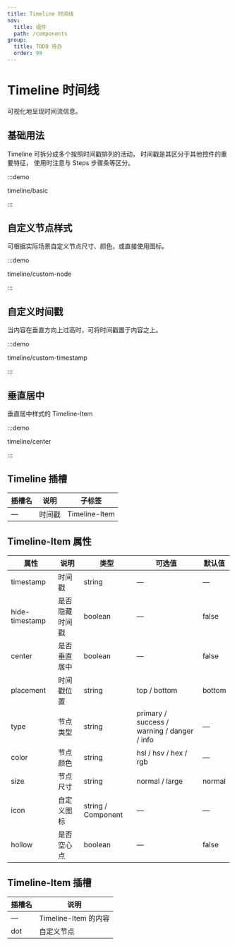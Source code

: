 ```yaml
---
title: Timeline 时间线
nav:
  title: 组件
  path: /components
group:
  title: TODO 待办
  order: 99
---
```

# Timeline 时间线

可视化地呈现时间流信息。

## 基础用法

Timeline 可拆分成多个按照时间戳排列的活动， 时间戳是其区分于其他控件的重要特征， 使用时注意与 Steps 步骤条等区分。

:::demo

timeline/basic

:::

## ⾃定义节点样式

可根据实际场景⾃定义节点尺⼨、颜⾊，或直接使⽤图标。

:::demo

timeline/custom-node

:::

## ⾃定义时间戳

当内容在垂直⽅向上过⾼时，可将时间戳置于内容之上。

:::demo

timeline/custom-timestamp

:::

## 垂直居中

垂直居中样式的 Timeline-Item

:::demo

timeline/center

:::

## Timeline 插槽

| 插槽名 | 说明  | 子标签           |
| --- | --- | ------------- |
| —   | 时间戳 | Timeline-Item |

## Timeline-Item 属性

| 属性             | 说明      | 类型                 | 可选值                                         | 默认值    |
| -------------- | ------- | ------------------ | ------------------------------------------- | ------ |
| timestamp      | 时间戳     | string             | —                                           | —      |
| hide-timestamp | 是否隐藏时间戳 | boolean            | —                                           | false  |
| center         | 是否垂直居中  | boolean            | —                                           | false  |
| placement      | 时间戳位置   | string             | top / bottom                                | bottom |
| type           | 节点类型    | string             | primary / success / warning / danger / info | —      |
| color          | 节点颜色    | string             | hsl / hsv / hex / rgb                       | —      |
| size           | 节点尺寸    | string             | normal / large                              | normal |
| icon           | 自定义图标   | string / Component | —                                           | —      |
| hollow         | 是否空心点   | boolean            | —                                           | false  |

## Timeline-Item 插槽

| 插槽名 | 说明                |
| --- | ----------------- |
| —   | Timeline-Item 的内容 |
| dot | 自定义节点             |
